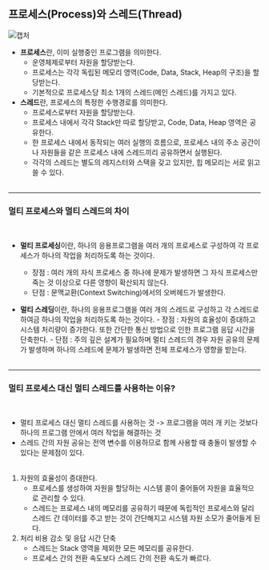 ## 프로세스(Process)와 스레드(Thread)

![캡처](https://user-images.githubusercontent.com/77658116/210796376-564b306e-bf99-485c-8f5f-ccc4565fe3bf.PNG)

- **프로세스**란, 이미 실행중인 프로그램을 의미한다.
  - 운영체제로부터 자원을 할당받는다.
  - 프로세스는 각각 독립된 메모리 영역(Code, Data, Stack, Heap의 구조)을 할당받는다.
  - 기본적으로 프로세스당 최소 1개의 스레드(메인 스레드)를 가지고 있다.
- **스레드**란, 프로세스의 특정한 수행경로를 의미한다.
  - 프로세스로부터 자원을 할당받는다.
  - 프로세스 내에서 각각 Stack만 따로 할당받고, Code, Data, Heap 영역은 공유한다.
  - 한 프로세스 내에서 동작되는 여러 실행의 흐름으로, 프로세스 내의 주소 공간이나 자원들을 같은 프로세스 내에 스레드끼리 공유하면서 실행된다.
  - 각각의 스레드는 별도의 레지스터와 스택을 갖고 있지만, 힙 메모리는 서로 읽고 쓸 수 있다.
    <br><br>

---

### 멀티 프로세스와 멀티 스레드의 차이

<br>

- **멀티 프로세싱**이란, 하나의 응용프로그램을 여러 개의 프로세스로 구성하여 각 프로세스가 하나의 작업을 처리하도록 하는 것이다.

  - 장점 : 여러 개의 자식 프로세스 중 하나에 문제가 발생하면 그 자식 프로세스만 죽는 것 이상으로 다른 영향이 확산되지 않는다.
  - 단점 : 문맥교환(Context Switching)에서의 오버헤드가 발생한다.

- **멀티 스레딩**이란, 하나의 응용프로그램을 여러 개의 스레드로 구성하고 각 스레드로 하여금 하나의 작업을 처리하도록 하는 것이다. - 장점 : 자원의 효율성이 증대하고 시스템 처리량이 증가한다. 또한 간단한 통신 방법으로 인한 프로그램 응답 시간을 단축한다. - 단점 : 주의 깊은 설계가 필요하며 멀티 스레드의 경우 자원 공유의 문제가 발생하며 하나의 스레드에 문제가 발생하면 전체 프로세스가 영향을 받는다.
  <br><br>

---

### 멀티 프로세스 대신 멀티 스레드를 사용하는 이유?

<br>

- 멀티 프로세스 대신 멀티 스레드를 사용하는 것 -> 프로그램을 여러 개 키는 것보다 하나의 프로그램 안에서 여러 작업을 해결하는 것
- 스레드 간의 자원 공유는 전역 변수를 이용하므로 함께 사용할 때 충돌이 발생할 수 있다는 문제점이 있다.
  <br><br>

1. 자원의 효율성이 증대한다.
   - 프로세스를 생성하여 자원을 할당하는 시스템 콜이 줄어들어 자원을 효율적으로 관리할 수 있다.
   - 스레드는 프로세스 내의 메모리를 공유하기 때문에 독립적인 프로세스와 달리 스레드 간 데이터를 주고 받는 것이 간단해지고 시스템 자원 소모가 줄어들게 된다.
2. 처리 비용 감소 및 응답 시간 단축
   - 스레드는 Stack 영역을 제외한 모든 메모리를 공유한다.
   - 프로세스 간의 전환 속도보다 스레드 간의 전환 속도가 빠르다.
